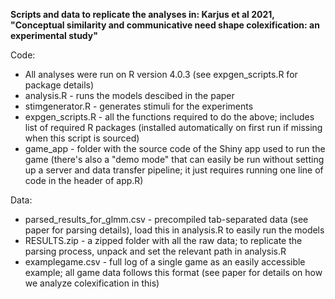 **Scripts and data to replicate the analyses in: Karjus et al 2021, "Conceptual similarity and communicative need shape colexification: an experimental study"**

Code:

- All analyses were run on R version 4.0.3 (see expgen_scripts.R for package details)
- analysis.R - runs the models descibed in the paper
- stimgenerator.R - generates stimuli for the experiments
- expgen_scripts.R - all the functions required to do the above; includes list of required R packages (installed automatically on first run if missing when this script is sourced)
- game_app - folder with the source code of the Shiny app used to run the game (there's also a "demo mode" that can easily be run without setting up a server and data transfer pipeline; it just requires running one line of code in the header of app.R)

Data:

- parsed_results_for_glmm.csv - precompiled tab-separated data (see paper for parsing details), load this in analysis.R to easily run the models
- RESULTS.zip - a zipped folder with all the raw data; to replicate the parsing process, unpack and set the relevant path in analysis.R
- examplegame.csv - full log of a single game as an easily accessible example; all game data follows this format (see paper for details on how we analyze colexification in this)

